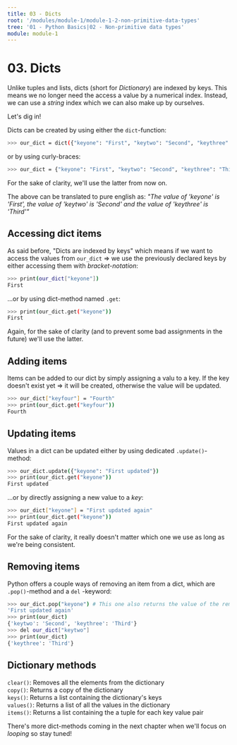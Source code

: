 ```yaml
---
title: 03 - Dicts
root: '/modules/module-1/module-1-2-non-primitive-data-types'
tree: '01 - Python Basics|02 - Non-primitive data types'
module: module-1
---
```


# 03. Dicts

Unlike tuples and lists, dicts (short for _Dictionary_) are indexed by keys. This means we no longer need the access a value by a numerical index. Instead, we can use a _string_ index which we can also make up by ourselves.

Let's dig in!

Dicts can be created by using either the `dict`-function:

```bash
>>> our_dict = dict({"keyone": "First", "keytwo": "Second", "keythree": "Third"})
```

or by using curly-braces:

```bash
>>> our_dict = {"keyone": "First", "keytwo": "Second", "keythree": "Third"}
```

For the sake of clarity, we'll use the latter from now on.

The above can be translated to pure english as: _"The value of 'keyone' is 'First', the value of 'keytwo' is 'Second' and the value of 'keythree' is 'Third'"_

## Accessing dict items

As said before, "Dicts are indexed by keys" which means if we want to access the values from `our_dict` => we use the previously declared keys by either accessing them with _bracket-notation_:

```bash
>>> print(our_dict["keyone"])
First
```

...or by using dict-method named `.get`:

```bash
>>> print(our_dict.get("keyone"))
First
```

Again, for the sake of clarity (and to prevent some bad assignments in the future) we'll use the latter.

## Adding items

Items can be added to our dict by simply assigning a valu to a key. If the key doesn't exist yet => it will be created, otherwise the value will be updated.


```bash
>>> our_dict["keyfour"] = "Fourth"
>>> print(our_dict.get("keyfour"))
Fourth
```

## Updating items

Values in a dict can be updated either by using dedicated `.update()`-method:

```bash
>>> our_dict.update({"keyone": "First updated"})
>>> print(our_dict.get("keyone"))
First updated
```

...or by directly assigning a new value to a _key_:

```bash
>>> our_dict["keyone"] = "First updated again"
>>> print(our_dict.get("keyone"))
First updated again
```

For the sake of clarity, it really doesn't matter which one we use as long as we're being consistent.

## Removing items

Python offers a couple ways of removing an item from a dict, which are `.pop()`-method and a `del` -keyword:

```bash
>>> our_dict.pop("keyone") # This one also returns the value of the removed
'First updated again'
>>> print(our_dict)
{'keytwo': 'Second', 'keythree': 'Third'}
>>> del our_dict["keytwo"]
>>> print(our_dict)
{'keythree': 'Third'}
```

## Dictionary methods

`clear()`: Removes all the elements from the dictionary<br>
`copy()`: Returns a copy of the dictionary<br>
`keys()`: Returns a list containing the dictionary's keys<br>
`values()`:	Returns a list of all the values in the dictionary<br>
`items()`: Returns a list containing the a tuple for each key value pair


There's more dict-methods coming in the next chapter when we'll focus on _looping_ so stay tuned!
